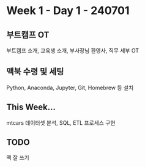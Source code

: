 # Week 1 - Day 1 - 240701

## 부트캠프 OT
부트캠프 소개, 교육생 소개, 부사장님 환영사, 직무 세부 OT

## 맥북 수령 및 세팅
Python, Anaconda, Jupyter, Git, Homebrew 등 설치

## This Week...
mtcars 데이터셋 분석, SQL, ETL 프로세스 구현

## TODO
맥 잘 쓰기